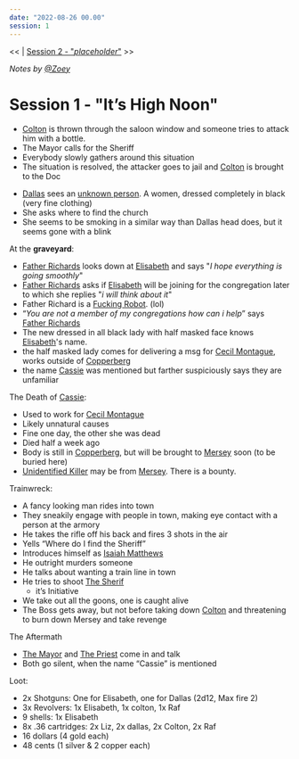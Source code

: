 ```yaml
---
date: "2022-08-26 00.00"
session: 1
---
```

<< | [Session 2 - "_placeholder_"](Session%202%20-%20"_placeholder_".md) >>

_Notes by [@Zoey](../Zettelkasten/@Zoey.md)_

# Session 1 - "It’s High Noon"

-   [Colton](../Zettelkasten/Colton.md) is thrown through the saloon window and someone tries to attack him with a bottle.
-   The Mayor calls for the Sheriff
-   Everybody slowly gathers around this situation
-   The situation is resolved, the attacker goes to jail and [Colton](../Zettelkasten/Colton.md) is brought to the Doc

<!--Theres a gap here for some reason in the original notes-->

-   [Dallas](../Zettelkasten/Dallas.md) sees an [unknown person](../Zettelkasten/unknown%20person.md). A women, dressed completely in black (very fine clothing)    
-   She asks where to find the church
-   She seems to be smoking in a similar way than Dallas head does, but it seems gone with a blink

At the **graveyard**:
-   [Father Richards](../Zettelkasten/Father%20Richards.md) looks down at [Elisabeth](../Zettelkasten/Elisabeth.md) and says "_I hope everything is going smoothly_" 
-   [Father Richards](../Zettelkasten/Father%20Richards.md) asks if [Elisabeth](../Zettelkasten/Elisabeth.md) will be joining for the congregation later to which she replies "_i will think about it_" 
-   Father Richard is a [Fucking Robot](../Zettelkasten/Warforged.md). (lol)
-   “_You are not a member of my congregations how can i help_” says [Father Richards](../Zettelkasten/Father%20Richards.md) 
-   The new dressed in all black lady with half masked face knows [Elisabeth](../Zettelkasten/Elisabeth.md)'s name.
-   the half masked lady comes for delivering a msg for [Cecil Montague](../Zettelkasten/Cecil%20Montague.md), works outside of [Copperberg](../Zettelkasten/Copperberg.md) 
-   the name [Cassie](../Zettelkasten/Cassie.md) was mentioned but farther suspiciously says they are unfamiliar 

The Death of [Cassie](../Zettelkasten/Cassie.md):
-   Used to work for [Cecil Montague](../Zettelkasten/Cecil%20Montague.md)
-   Likely unnatural causes
-   Fine one day, the other she was dead
-   Died half a week ago
-   Body is still in [Copperberg](../Zettelkasten/Copperberg.md), but will be brought to [Mersey](../Zettelkasten/Mersey.md) soon (to be buried here)
-   [Unidentified Killer](../Zettelkasten/Unidentified%20Killer.md) may be from [Mersey](../Zettelkasten/Mersey.md). There is a bounty.

Trainwreck:
-   A fancy looking man rides into town
-   They sneakily engage with people in town, making eye contact with a person at the armory
-   He takes the rifle off his back and fires 3 shots in the air
-   Yells “Where do I find the Sheriff”
-   Introduces himself as [Isaiah Matthews](../Zettelkasten/Isaiah%20Matthews.md)
-   He outright murders someone
-   He talks about wanting a train line in town
-   He tries to shoot [The Sherif](../Zettelkasten/Rafkoris%20Sunder.md)
	-   it’s Initiative
-   We take out all the goons, one is caught alive
-   The Boss gets away, but not before taking down [Colton](../Zettelkasten/Colton.md) and threatening to burn down Mersey and take revenge

The Aftermath
-   [The Mayor](../Zettelkasten/The%20Mayor.md) and [The Priest](../Zettelkasten/Father%20Richards.md) come in and talk
-   Both go silent, when the name “Cassie” is mentioned

Loot:
-   2x Shotguns: One for Elisabeth, one for Dallas (2d12, Max fire 2)
-   3x Revolvers: 1x Elisabeth, 1x colton, 1x Raf
-   9 shells: 1x Elisabeth
-   8x .36 cartridges: 2x Liz, 2x dallas, 2x Colton, 2x Raf
-   16 dollars (4 gold each)
-   48 cents (1 silver & 2 copper each)

